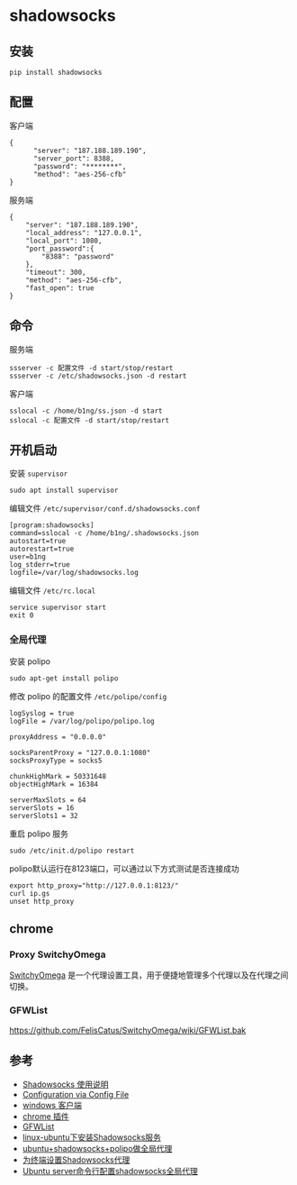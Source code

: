# shadowsocks

## 安装
```
pip install shadowsocks
```

## 配置

客户端

```
{
      "server": "187.188.189.190",
      "server_port": 8388,
      "password": "********",
      "method": "aes-256-cfb"
}

```

服务端

```
{
    "server": "187.188.189.190",
    "local_address": "127.0.0.1",
    "local_port": 1080,
    "port_password":{
        "8388": "password"
    },
    "timeout": 300,
    "method": "aes-256-cfb",
    "fast_open": true
}

```

## 命令

服务端

```
ssserver -c 配置文件 -d start/stop/restart
ssserver -c /etc/shadowsocks.json -d restart
```

客户端

```
sslocal -c /home/b1ng/ss.json -d start
sslocal -c 配置文件 -d start/stop/restart
```

## 开机启动

安装 `supervisor`

```
sudo apt install supervisor
```

编辑文件 `/etc/supervisor/conf.d/shadowsocks.conf`

```
[program:shadowsocks]
command=sslocal -c /home/b1ng/.shadowsocks.json
autostart=true
autorestart=true
user=b1ng
log_stderr=true
logfile=/var/log/shadowsocks.log
```

编辑文件 `/etc/rc.local`

```
service supervisor start
exit 0
```

### 全局代理
安装 polipo
```
sudo apt-get install polipo
```
修改 polipo 的配置文件 `/etc/polipo/config`
```
logSyslog = true
logFile = /var/log/polipo/polipo.log

proxyAddress = "0.0.0.0"

socksParentProxy = "127.0.0.1:1080"
socksProxyType = socks5

chunkHighMark = 50331648
objectHighMark = 16384

serverMaxSlots = 64
serverSlots = 16
serverSlots1 = 32
```
重启 polipo 服务

```
sudo /etc/init.d/polipo restart
```
polipo默认运行在8123端口，可以通过以下方式测试是否连接成功
```
export http_proxy="http://127.0.0.1:8123/"
curl ip.gs
unset http_proxy
```

## chrome

### Proxy SwitchyOmega
[SwitchyOmega](https://github.com/FelisCatus/SwitchyOmega/releases) 是一个代理设置工具，用于便捷地管理多个代理以及在代理之间切换。


### GFWList

https://github.com/FelisCatus/SwitchyOmega/wiki/GFWList.bak


## 参考
- [Shadowsocks 使用说明](https://github.com/shadowsocks/shadowsocks/wiki/Shadowsocks-%E4%BD%BF%E7%94%A8%E8%AF%B4%E6%98%8E)
- [Configuration via Config File](https://github.com/shadowsocks/shadowsocks/wiki/Configuration-via-Config-File)
- [windows 客户端](https://github.com/shadowsocks/shadowsocks-windows/releases)
- [chrome 插件](https://github.com/FelisCatus/SwitchyOmega/releases)
- [GFWList](https://github.com/FelisCatus/SwitchyOmega/wiki/GFWList)
- [linux-ubuntu下安装Shadowsocks服务](https://aitanlu.com/linux-ubuntu-install-shadowsocks.html)
- [ubuntu+shadowsocks+polipo做全局代理](http://dearmadman.com/2015/08/30/use-shadowsocks-in-ubuntu/)
- [为终端设置Shadowsocks代理](http://droidyue.com/blog/2016/04/04/set-shadowsocks-proxy-for-terminal/index.html)
- [Ubuntu server命令行配置shadowsocks全局代理](https://jingsam.github.io/2016/05/08/setup-shadowsocks-http-proxy-on-ubuntu-server.html)
